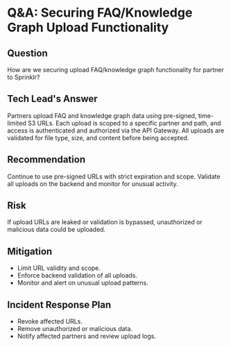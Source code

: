 # Q&A: Securing FAQ/Knowledge Graph Upload Functionality

## Question
How are we securing upload FAQ/knowledge graph functionality for partner to Sprinklr?

## Tech Lead's Answer
Partners upload FAQ and knowledge graph data using pre-signed, time-limited S3 URLs. Each upload is scoped to a specific partner and path, and access is authenticated and authorized via the API Gateway. All uploads are validated for file type, size, and content before being accepted.

## Recommendation
Continue to use pre-signed URLs with strict expiration and scope. Validate all uploads on the backend and monitor for unusual activity.

## Risk
If upload URLs are leaked or validation is bypassed, unauthorized or malicious data could be uploaded.

## Mitigation
- Limit URL validity and scope.
- Enforce backend validation of all uploads.
- Monitor and alert on unusual upload patterns.

## Incident Response Plan
- Revoke affected URLs.
- Remove unauthorized or malicious data.
- Notify affected partners and review upload logs.
